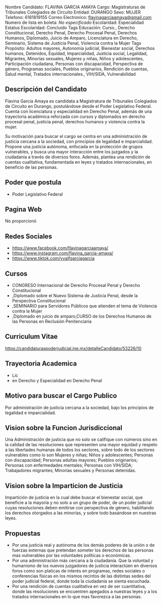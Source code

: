 Nombre Candidato: FLAVINA GARCIA AMAYA
Cargo: Magistraturas de Tribunales Colegiados de Circuito
Entidad: DURANGO
Sexo: MUJER
Telefono: 6181819155
Correo Electronico: flavinagarciaamaya@gmail.com
Numero de lista en boleta: *No especificado*
Escolaridad: Especialidad
Estatus Escolaridad: Concluido
Tags Educación: Curso., Derecho Constitucional, Derecho Penal, Derecho Procesal Penal, Derechos Humanos, Diplomado, Juicio de Amparo, Licenciatura en Derecho, Seminario, Sistema de Justicia Penal, Violencia contra la Mujer
Tags Propósito: Adultos mayores, Autonomía judicial, Bienestar social, Derechos humanos, Detenidos, Equidad, Imparcialidad, Justicia social, Legalidad, Migrantes, Minorías sexuales, Mujeres y niñas, Niños y adolescentes, Participación ciudadana, Personas con discapacidad, Perspectiva de género, Programas sociales, Pueblos originarios, Rendición de cuentas, Salud mental, Tratados internacionales., VIH/SIDA, Vulnerabilidad


## Descripción del Candidato 

Flavina Garcia Amaya es candidata a Magistratura de Tribunales Colegiados de Circuito en Durango, postulándose desde el Poder Legislativo Federal. Cuenta con licenciatura y especialidad en Derecho Penal, además de una trayectoria académica reforzada con cursos y diplomados en derecho procesal penal, justicia penal, derechos humanos y violencia contra la mujer.

Su motivación para buscar el cargo se centra en una administración de justicia cercana a la sociedad, con principios de legalidad e imparcialidad. Propone una justicia autónoma, enfocada en la protección de grupos vulnerables, y busca una mayor interacción entre los juzgados y la ciudadanía a través de diversos foros.  Además, plantea una rendición de cuentas cualitativa, fundamentada en leyes y tratados internacionales, en beneficio de las personas.


## Poder que postula

- Poder Legislativo Federal


## Pagina Web

No proporcionó


## Redes Sociales

- https://www.facebook.com/flavinagarciaamaya/
- https://www.instagram.com/flavina_garcia-amaya/
- https://www.tiktok.com/yvalfgarciagarcia


## Cursos

- CONGRESO Internacional de Derecho Procesal Penal y Derecho Constitucional
- ,Diplomado sobre el Nuevo Sistema de Justicia Penal, desde la Perspectiva Constitucional
- ,SEMINARIO para Servidores Públicos que atienden el tema de Violencia contra la Mujer
- ,Diplomado en juicio de amparo,CURSO de los Derechos Humanos de las Personas en Reclusión Penitenciaria


## Curriculum Vitae

https://candidaturaspoderjudicial.ine.mx/detalleCandidato/53226/10


## Trayectoria Academica

- Lic
- en Derecho y Especialidad en Derecho Penal


## Motivo para buscar el Cargo Publico

Por administración de justicia cercana a la sociedad, bajo los principios de legalidad e imparcialidad.


## Vision sobre la Funcion Jurisdiccional

Una Administración de justicia que no solo se califique con números sino en la calidad de las resoluciones que representen una mayor equidad y respeto a las libertades humanas de todos los sectores, sobre todo de los sectores vulnerables como lo son Mujeres y niñas; Niños y adolescentes; Personas con discapacidad; Personas adultas mayores; Pueblos originarios; Personas con enfermedades mentales; Personas con VIH/SIDA; Trabajadores migrantes; Minorías sexuales y Personas detenidas.


## Vision sobre la Imparticion de Justicia

Impartición de justicia en la cual debe buscar el bienestar social, que beneficie a la mayoría y no solo a un grupo de poder, de un poder judicial cuyas resoluciones deben emitirse con perspectiva de género, habilitando los derechos otorgados a las minorías, y sobre todo basándose en nuestras leyes.


## Propuestas

- Por una justicia real y autónoma de los demás poderes de la unión o de fuerzas externas que pretendan someter los derechos de las personas mas vulnerables por las voluntades políticas o económicas.
- Por una administración más cercana a la ciudadanía. Que la voluntad y humanismo de los nuevos juzgadores de justicia interactúen en diversos foros como son platicas de interés en programas, redes sociales o conferencias físicas en los mismos recintos de las distintas sedes del poder judicial federal, donde toda la ciudadanía se sienta escuchada.
- Por una rendición de cuentas cualitativa en vez de ser cuantitativa, donde las resoluciones se encuentren apegados a nuestras leyes y a los tratados internacionales en lo que mas favorezca a las personas.

